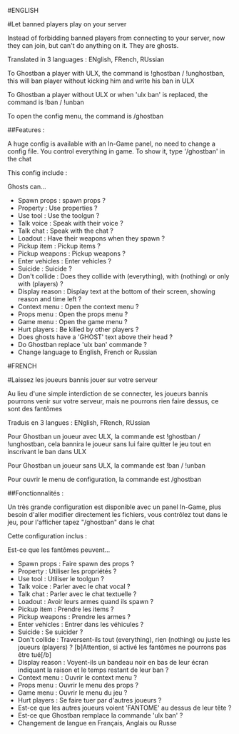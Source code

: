 #ENGLISH

#Let banned players play on your server

Instead of forbidding banned players from connecting to your server, now they can join, but can't do anything on it. They are ghosts.

Translated in 3 languages : ENglish, FRench, RUssian

To Ghostban a player with ULX, the command is !ghostban / !unghostban, this will ban player without kicking him and write his ban in ULX

To Ghostban a player without ULX or when 'ulx ban' is replaced, the command is !ban / !unban

To open the config menu, the command is /ghostban

##Features :

A huge config is available with an In-Game panel, no need to change a config file. You control everything in game. To show it, type '/ghostban' in the chat

This config include :

Ghosts can...
- Spawn props : spawn props ?
- Property : Use properties ?
- Use tool : Use the toolgun ?
- Talk voice : Speak with their voice ?
- Talk chat : Speak with the chat ?
- Loadout : Have their weapons when they spawn ?
- Pickup item : Pickup items ?
- Pickup weapons : Pickup weapons ?
- Enter vehicles : Enter vehicles ?
- Suicide : Suicide ?
- Don't collide : Does they collide with (everything), with (nothing) or only with (players) ?
- Display reason : Display text at the bottom of their screen, showing reason and time left ?
- Context menu : Open the context menu ?
- Props menu : Open the props menu ?
- Game menu : Open the game menu ?
- Hurt players : Be killed by other players ?
- Does ghosts have a 'GHOST' text above their head ?
- Do Ghostban replace 'ulx ban' commande ?
- Change language to English, French or Russian


#FRENCH

#Laissez les joueurs bannis jouer sur votre serveur

Au lieu d'une simple interdiction de se connecter, les joueurs bannis pourrons venir sur votre serveur, mais ne pourrons rien faire dessus, ce sont des fantômes

Traduis en 3 langues : ENglish, FRench, RUssian

Pour Ghostban un joueur avec ULX, la commande est !ghostban / !unghostban, cela bannira le joueur sans lui faire quitter le jeu tout en inscrivant le ban dans ULX

Pour Ghostban un joueur sans ULX, la commande est !ban / !unban

Pour ouvrir le menu de configuration, la commande est /ghostban

##Fonctionnalités :

Un très grande configuration est disponible avec un panel In-Game, plus besoin d'aller modifier directement les fichiers, vous contrôlez tout dans le jeu, pour l'afficher tapez "/ghostban" dans le chat

Cette configuration inclus :

Est-ce que les fantômes peuvent...
- Spawn props : Faire spawn des props ?
- Property : Utiliser les propriétés ?
- Use tool : Utiliser le toolgun ?
- Talk voice : Parler avec le chat vocal ?
- Talk chat : Parler avec le chat textuelle ?
- Loadout : Avoir leurs armes quand ils spawn ?
- Pickup item : Prendre les items ?
- Pickup weapons : Prendre les armes ?
- Enter vehicles : Entrer dans les véhicules ?
- Suicide : Se suicider ?
- Don't collide : Traversent-ils tout (everything), rien (nothing) ou juste les joueurs (players) ? [b]Attention, si activé les fantômes ne pourrons pas être tué[/b]
- Display reason : Voyent-ils un bandeau noir en bas de leur écran indiquant la raison et le temps restant de leur ban ?
- Context menu : Ouvrir le context menu ?
- Props menu : Ouvrir le menu des props ?
- Game menu : Ouvrir le menu du jeu ?
- Hurt players : Se faire tuer par d'autres joueurs ?
- Est-ce que les autres joueurs voient 'FANTOME' au dessus de leur tête ?
- Est-ce que Ghostban remplace la commande 'ulx ban' ?
- Changement de langue en Français, Anglais ou Russe